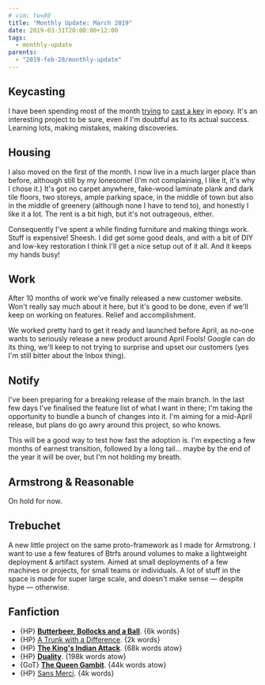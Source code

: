```yaml
---
# vim: tw=80
title: "Monthly Update: March 2019"
date: 2019-03-31T20:00:00+12:00
tags:
  - monthly-update
parents:
  - "2019-feb-28/monthly-update"
---
```


## Keycasting

I have been spending most of the month [trying] to [cast a key] in epoxy. It's
an interesting project to be sure, even if I'm doubtful as to its actual
success. Learning lots, making mistakes, making discoveries.

[trying]: https://twitter.com/passcod/status/1106093907174027265
[cast a key]: https://twitter.com/passcod/status/1107512847821492225

## Housing

I also moved on the first of the month. I now live in a much larger place than
before, although still by my lonesome! (I'm not complaining, I like it, it's why
I chose it.) It's got no carpet anywhere, fake-wood laminate plank and dark tile
floors, two storeys, ample parking space, in the middle of town but also in the
middle of greenery (although none I have to tend to), and honestly I like it a
lot. The rent is a bit high, but it's not outrageous, either.

Consequently I've spent a while finding furniture and making things work. Stuff
is expensive! Sheesh. I did get some good deals, and with a bit of DIY and
low-key restoration I think I'll get a nice setup out of it all. And it keeps my
hands busy!

## Work

After 10 months of work we've finally released a new customer website. Won't
really say much about it here, but it's good to be done, even if we'll keep on
working on features. Relief and accomplishment.

We worked pretty hard to get it ready and launched before April, as no-one wants
to seriously release a new product around April Fools! Google can do its thing,
we'll keep to not trying to surprise and upset our customers (yes I'm still
bitter about the Inbox thing).

## Notify

I've been preparing for a breaking release of the main branch. In the last few
days I've finalised the feature list of what I want in there; I'm taking the
opportunity to bundle a bunch of changes into it. I'm aiming for a mid-April
release, but plans do go awry around this project, so who knows.

This will be a good way to test how fast the adoption is. I'm expecting a few
months of earnest transition, followed by a long tail... maybe by the end of the
year it will be over, but I'm not holding my breath.

## Armstrong & Reasonable

On hold for now.

## Trebuchet

A new little project on the same proto-framework as I made for Armstrong. I want
to use a few features of Btrfs around volumes to make a lightweight deployment &
artifact system. Aimed at small deployments of a few machines or projects, for
small teams or individuals. A lot of stuff in the space is made for super large
scale, and doesn't make sense — despite hype — otherwise.

## Fanfiction

 - {HP} **[Butterbeer, Bollocks and a Ball](https://archiveofourown.org/works/14827499)**. {6k words}
 - {HP} [A Trunk with a Difference](https://archiveofourown.org/works/18208448). {2k words}
 - {HP} **[The King's Indian Attack](https://archiveofourown.org/works/6975322)**. {68k words atow}
 - {HP} **[Duality](https://archiveofourown.org/works/6881563)**. {198k words atow}
 - {GoT} **[The Queen Gambit](https://archiveofourown.org/works/2712119)**. {44k words atow}
 - {HP} [Sans Merci](https://archiveofourown.org/works/8326090). {4k words}
